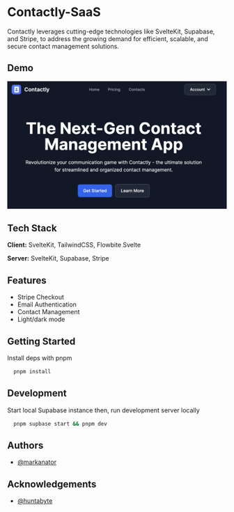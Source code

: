 # Contactly-SaaS

Contactly leverages cutting-edge technologies like SvelteKit, Supabase, and Stripe, to address the growing demand for efficient, scalable, and secure contact management solutions.


## Demo

![Contactly showcase](./docs/preview.png)


## Tech Stack

**Client:** SvelteKit, TailwindCSS, Flowbite Svelte

**Server:** SvelteKit, Supabase, Stripe


## Features

- Stripe Checkout
- Email Authentication
- Contact Management
- Light/dark mode


## Getting Started

Install deps with pnpm

```bash
  pnpm install
```

## Development

Start local Supabase instance then, run development server locally

```bash
  pnpm supbase start && pnpm dev
```
    
## Authors

- [@markanator](https://www.github.com/markanator)


## Acknowledgements

 - [@huntabyte](https://courses.huntabyte.com/modern-saas)
 
